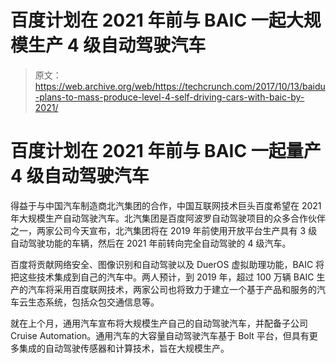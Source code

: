 # 百度计划在 2021 年前与 BAIC 一起大规模生产 4 级自动驾驶汽车

> 原文：<https://web.archive.org/web/https://techcrunch.com/2017/10/13/baidu-plans-to-mass-produce-level-4-self-driving-cars-with-baic-by-2021/>

# 百度计划在 2021 年前与 BAIC 一起量产 4 级自动驾驶汽车

得益于与中国汽车制造商北汽集团的合作，中国互联网技术巨头百度希望在 2021 年大规模生产自动驾驶汽车。北汽集团是百度阿波罗自动驾驶项目的众多合作伙伴之一，两家公司今天宣布，北汽集团将在 2019 年前使用开放平台生产具有 3 级自动驾驶功能的车辆，然后在 2021 年前转向完全自动驾驶的 4 级汽车。

百度将贡献网络安全、图像识别和自动驾驶以及 DuerOS 虚拟助理功能，BAIC 将把这些技术集成到自己的汽车中。两人预计，到 2019 年，超过 100 万辆 BAIC 生产的汽车将采用百度联网技术，两家公司也将致力于建立一个基于产品和服务的汽车云生态系统，包括众包交通信息等。

就在上个月，通用汽车宣布将大规模生产自己的自动驾驶汽车，并配备子公司 Cruise Automation。通用汽车的大容量自动驾驶汽车基于 Bolt 平台，但具有更多集成的自动驾驶传感器和计算技术，旨在大规模生产。